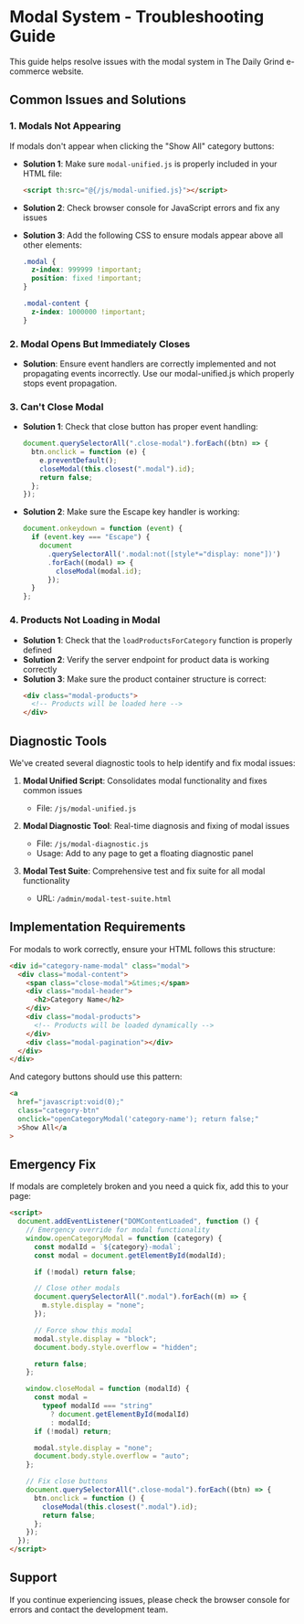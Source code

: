 # Modal System - Troubleshooting Guide

This guide helps resolve issues with the modal system in The Daily Grind e-commerce website.

## Common Issues and Solutions

### 1. Modals Not Appearing

If modals don't appear when clicking the "Show All" category buttons:

- **Solution 1**: Make sure `modal-unified.js` is properly included in your HTML file:

  ```html
  <script th:src="@{/js/modal-unified.js}"></script>
  ```

- **Solution 2**: Check browser console for JavaScript errors and fix any issues

- **Solution 3**: Add the following CSS to ensure modals appear above all other elements:

  ```css
  .modal {
    z-index: 999999 !important;
    position: fixed !important;
  }

  .modal-content {
    z-index: 1000000 !important;
  }
  ```

### 2. Modal Opens But Immediately Closes

- **Solution**: Ensure event handlers are correctly implemented and not propagating events incorrectly. Use our modal-unified.js which properly stops event propagation.

### 3. Can't Close Modal

- **Solution 1**: Check that close button has proper event handling:

  ```javascript
  document.querySelectorAll(".close-modal").forEach((btn) => {
    btn.onclick = function (e) {
      e.preventDefault();
      closeModal(this.closest(".modal").id);
      return false;
    };
  });
  ```

- **Solution 2**: Make sure the Escape key handler is working:
  ```javascript
  document.onkeydown = function (event) {
    if (event.key === "Escape") {
      document
        .querySelectorAll('.modal:not([style*="display: none"])')
        .forEach((modal) => {
          closeModal(modal.id);
        });
    }
  };
  ```

### 4. Products Not Loading in Modal

- **Solution 1**: Check that the `loadProductsForCategory` function is properly defined
- **Solution 2**: Verify the server endpoint for product data is working correctly
- **Solution 3**: Make sure the product container structure is correct:
  ```html
  <div class="modal-products">
    <!-- Products will be loaded here -->
  </div>
  ```

## Diagnostic Tools

We've created several diagnostic tools to help identify and fix modal issues:

1. **Modal Unified Script**: Consolidates modal functionality and fixes common issues

   - File: `/js/modal-unified.js`

2. **Modal Diagnostic Tool**: Real-time diagnosis and fixing of modal issues

   - File: `/js/modal-diagnostic.js`
   - Usage: Add to any page to get a floating diagnostic panel

3. **Modal Test Suite**: Comprehensive test and fix suite for all modal functionality
   - URL: `/admin/modal-test-suite.html`

## Implementation Requirements

For modals to work correctly, ensure your HTML follows this structure:

```html
<div id="category-name-modal" class="modal">
  <div class="modal-content">
    <span class="close-modal">&times;</span>
    <div class="modal-header">
      <h2>Category Name</h2>
    </div>
    <div class="modal-products">
      <!-- Products will be loaded dynamically -->
    </div>
    <div class="modal-pagination"></div>
  </div>
</div>
```

And category buttons should use this pattern:

```html
<a
  href="javascript:void(0);"
  class="category-btn"
  onclick="openCategoryModal('category-name'); return false;"
  >Show All</a
>
```

## Emergency Fix

If modals are completely broken and you need a quick fix, add this to your page:

```html
<script>
  document.addEventListener("DOMContentLoaded", function () {
    // Emergency override for modal functionality
    window.openCategoryModal = function (category) {
      const modalId = `${category}-modal`;
      const modal = document.getElementById(modalId);

      if (!modal) return false;

      // Close other modals
      document.querySelectorAll(".modal").forEach((m) => {
        m.style.display = "none";
      });

      // Force show this modal
      modal.style.display = "block";
      document.body.style.overflow = "hidden";

      return false;
    };

    window.closeModal = function (modalId) {
      const modal =
        typeof modalId === "string"
          ? document.getElementById(modalId)
          : modalId;
      if (!modal) return;

      modal.style.display = "none";
      document.body.style.overflow = "auto";
    };

    // Fix close buttons
    document.querySelectorAll(".close-modal").forEach((btn) => {
      btn.onclick = function () {
        closeModal(this.closest(".modal").id);
        return false;
      };
    });
  });
</script>
```

## Support

If you continue experiencing issues, please check the browser console for errors and contact the development team.
